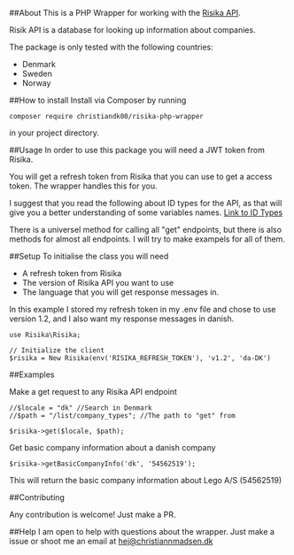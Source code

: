 ##About
This is a PHP Wrapper for working with the [Risika API](https://api.risika.dk/docs/).

Risik API is a database for looking up information about companies.

The package is only tested with the following countries:
- Denmark
- Sweden
- Norway

##How to install
Install via Composer by running
```
composer require christiandk00/risika-php-wrapper
```
in your project directory.

##Usage
In order to use this package you will need a JWT token from Risika.

You will get a refresh token from Risika that you can use to get a access token. The wrapper handles this for you.

I suggest that you read the following about ID types for the API, as that will give you a better understanding of some variables names.
[Link to ID Types](https://api.risika.dk/docs/#id-types)

There is a universel method for calling all "get" endpoints, but there is also methods for almost all endpoints. I will try to make exampels for all of them.

##Setup
To initialise the class you will need
- A refresh token from Risika
- The version of Risika API you want to use
- The language that you will get response messages in.

In this example I stored my refresh token in my .env file and chose to use version 1.2, and I also want my response messages in danish.
````
use Risika\Risika;

// Initialize the client
$risika = New Risika(env('RISIKA_REFRESH_TOKEN'), 'v1.2', 'da-DK')
````

##Examples

Make a get request to any Risika API endpoint
````
//$locale = "dk" //Search in Denmark
//$path = "/list/company_types"; //The path to "get" from

$risika->get($locale, $path);
````

Get basic company information about a danish company
````
$risika->getBasicCompanyInfo('dk', '54562519');
````
This will return the basic company information about Lego A/S (54562519)


##Contributing

Any contribution is welcome! Just make a PR.

##Help
I am open to help with questions about the wrapper. Just make a issue or shoot me an email at hej@christiannmadsen.dk